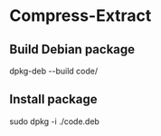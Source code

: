 # Compress-Extract
## Build Debian package
dpkg-deb --build code/

## Install package
sudo dpkg -i ./code.deb